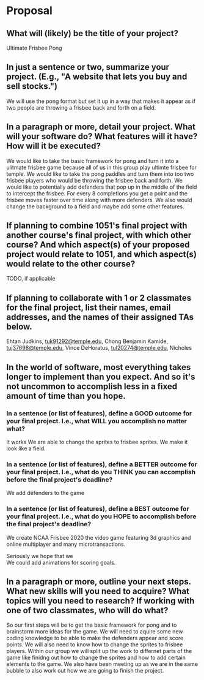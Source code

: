 # Proposal

## What will (likely) be the title of your project?

Ultimate Frisbee Pong 

## In just a sentence or two, summarize your project. (E.g., "A website that lets you buy and sell stocks.")

We will use the pong format but set it up in a way that makes it appear as if two people are throwing a frisbee back and forth on a field.

## In a paragraph or more, detail your project. What will your software do? What features will it have? How will it be executed?
We would like to take the basic framework for pong and turn it into a ulitmate frisbee game because all of us in this group play ultimte frisbee for temple. We would like to take the pong paddles and turn them into too two frisbee players who would 
be throwing the frisbee back and forth. We would like to potentially add defenders that pop up in the middle of the field to intercept the frisbee. For every 8 completions you get a point and the frisbee moves faster over time along with
more defenders. We also would change the background to a field and maybe add some other features. 


## If planning to combine 1051's final project with another course's final project, with which other course? And which aspect(s) of your proposed project would relate to 1051, and which aspect(s) would relate to the other course?

TODO, if applicable

## If planning to collaborate with 1 or 2 classmates for the final project, list their names, email addresses, and the names of their assigned TAs below.
Ehtan Judkins, tuk91292@temple.edu, Chong
Benjamin Kamide, tuj37698@temple.edu, 
Vince DeHoratus, tul20274@temple.edu, Nicholes

## In the world of software, most everything takes longer to implement than you expect. And so it's not uncommon to accomplish less in a fixed amount of time than you hope.

### In a sentence (or list of features), define a GOOD outcome for your final project. I.e., what WILL you accomplish no matter what?
It works
We are able to change the sprites to frisbee sprites. 
We make it look like a field. 



### In a sentence (or list of features), define a BETTER outcome for your final project. I.e., what do you THINK you can accomplish before the final project's deadline?

We add defenders to the game 

### In a sentence (or list of features), define a BEST outcome for your final project. I.e., what do you HOPE to accomplish before the final project's deadline?
We create NCAA Frisbee 2020 the video game featuring 3d graphics and online multiplayer and many microtransactions. 

Seriously we hope that we  
We could add animations for scoring goals.
## In a paragraph or more, outline your next steps. What new skills will you need to acquire? What topics will you need to research? If working with one of two classmates, who will do what?

So our first steps will be to get the basic framework for pong and to brainstorm more ideas for the game. We will need to aquire some new coding knowledge to be able to make the defenders appear and score points. We will also need to know
how to change the sprites to frisbee players. Within our group we will split up the work to differnet parts of the game like finidng out how to change the sprites and how to add certain elements to the game. We also have been meeting
up as we are in the same bubble to also work out how we are going to finish the project. 
